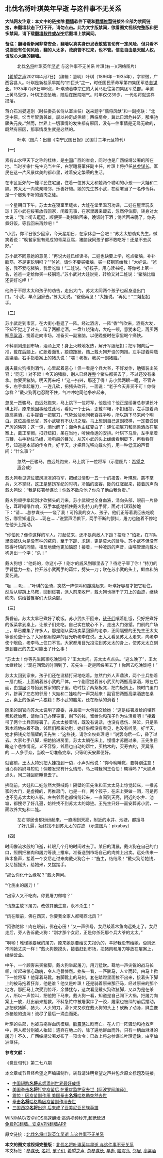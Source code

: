  <h2>北伐名将叶琪英年早逝 与这件事不无关系</h2> <p class="notice"><b>大陆网友注意：本文中的链接除 <a href="https://github.com/bannedbook/fanqiang" >翻墙</a>软件下载和<a href="https://github.com/killgcd/justmysocks/blob/master/README.md">翻墙推荐</a>链接外全部为禁网链接，未翻墙状态下打不开，请勿点击。此为文字版禁闻，欲看图文视频完整版和更多禁闻，请下载<a href="https://github.com/bannedbook/fanqiang">翻墙软件或APP</a>后翻墙上禁闻网。</p><p>备注：翻墙看新闻非常安全，翻墙以真实身份发表敏感言论有一定风险，但只看不说则没有任何风险，翻的人太多，政府管不过来，也不管。信息自由是天赋人权，请放心大胆的翻墙。</b></p>  <div class="entry"> <figure> <p><figcaption>北伐<a href="https://www.bannedbook.org/bnews/tag/%E5%90%8D%E5%B0%86/" class="st_tag internal_tag" rel="tag" title="标签 名将 下的日志">名将</a>叶琪英年<a href="https://www.bannedbook.org/bnews/tag/%E6%97%A9%E9%80%9D/" class="st_tag internal_tag" rel="tag" title="标签 早逝 下的日志">早逝</a> 与这件事不无关系 叶琪(右一)(网络图片）</figcaption></figure> <p>【<span class='wp_keywordlink_affiliate'><a href="https://www.soundofhope.org" title="希望之声" target="_blank">希望之声</a></span>2021年4月7日】（编辑：慧明）叶琪（1896年－1935年），字翠微，广西容县人。叶琪是新桂系早期的“四巨头”之一，时任国民革命军第四集团军总<a href="https://www.bannedbook.org/bnews/tag/%E5%8F%82%E8%B0%8B%E9%95%BF/" class="st_tag internal_tag" rel="tag" title="标签 参谋长 下的日志">参谋长</a>。1935年7月8日早6点，叶琪骑着李宗仁的大黄马赶往第四集团军总部。半道上黄马受惊，叶琪正面坠地，随后在医院咽气。时年仅仅39岁，一代名将就这样损落。</p> <p>蒋介石派晏道刚（时任委员长侍从室主任）送来题字“儒将风猷”和一副挽联：“北定中原，忆当年智勇兼雄，屡以神奇成伟绩；西临蜀会，冀此日艰危共济，那堪驰骤失元良。”然而，世界上一切事情的发生都有原因，没有一件事情是无缘无故的，既然有原因，那事情发生就是必然的。</p> <figure><figcaption>叶琪（图片：出自《南宁民国日报》民国廿二年元旦特刊）</figcaption></figure> <p><strong>（一）</strong></p> <p>素有山水甲天下之称的桂林，是<span class='wp_keywordlink_affiliate'><a href="https://www.bannedbook.org/" title="中国" target="_blank">中国</a></span>广西的省会，同时也是广西绥靖公署的所在地。当时李宗仁先生充当主任，白崇禧将军任副主任，叶琪上将担任<a href="https://www.bannedbook.org/bnews/tag/%e6%80%bb%e5%8f%82%e8%b0%8b%e9%95%bf/" class="st_tag internal_tag" rel="tag" title="标签 总参谋长 下的日志">总参谋长</a>。军民在这一片风景优美的都市里，过着安定繁荣的生活。</p> <p>在市区近郊的一幢平民住宅里，住着一位苏太太和她两个聪明的小孩——大娃和二娃。苏太太一向敦亲睦邻，乐善好施。她的先生苏小武，在绥署当了一名传令兵，是一个屡劝不听的酒肉之徒。</p> <p>一个星期日下午，苏太太在寝室里缝衣，大娃在堂里温习功课，二娃在屋里玩皮球！苏小武在绥署放假回家，闲着无事，在家里踱来踱去，忽然停住脚，转身对太太说：“我上街去逛逛，顺便买一副猪脑回来，晚饭时下酒；倘若回来晚了，你先煮好饭，等我回来再炒吧！”</p> <p>“小武，你平日很少回家，今天星期日，在家休息一会吧！”苏太太想劝劝先生，微笑着说：“晚餐家里有现成的青菜豆腐，猪脑我同孩子都不敢吃呀！还是不去买好。”</p> <p>苏小武不同意她的意见：“再说大娃已经读书，二娃也快要上学，吃点猪脑，补补脑筋，不是更聪明吗？”“爸爸，请你不要买猪脑，买一枝钢笔给我！”大娃说。“爸爸，我不爱吃猪脑，我爱吃糖！”二娃说。“好孩子，用心读书吧，等你考上第一名，爸爸一定给你买一枝钢笔。”苏小武对大娃说完，转脸又对二娃说：“猪脑比糖还要好吃哩！”</p> <p>他终于不顾太太和孩子的劝告，走出大门，苏太太同两个孩子也起身送出门口。“小武，早点回家去。”苏太太说。“爸爸再见！”大娃说。“再见！”二娃招招手。</p> <p><strong>（二）</strong></p>  <p>苏小武走到市区，在大街小巷逛了一阵。经过酒店，一阵“香”气吹来，酒瘾大发，不知不觉走了过去，叫了两瓶老酒，一盘红烧猪肉，大吃一顿，意犹未足，再买两瓶<a href="https://www.bannedbook.org/bnews/tag/%E9%AB%98%E7%B2%B1%E9%85%92/" class="st_tag internal_tag" rel="tag" title="标签 高粱酒 下的日志">高粱酒</a>，提着走向市场，准备买一副猪脑，以便晚餐时在家里喝个痛快。</p> <p>不料刚刚走到市场，酒涌上来！身上火辣地发热，解开军服纽扣；把军帽向后一推，戴在后脑上，红胀着面孔，踉踉跄跄，踏上戴火狗开设的肉摊。左手提着两瓶高粱酒，右手指着案上的猪头说：“喂！老板，我买一副猪脑。”</p> <p>屠夫戴火狗嗅到酒气，心里起着恶心！但一看是个兵大爷，不好发作，勉强装出笑容：“同志！对不起！今天的猪脑，别人已经连整个猪头都买去了，不过还没有来拿。你要买猪脑，明天再来吧！”这一扫兴，那还了得！苏小武两眼一瞪，不管许多，右手拿起屠刀，一连几砍，把猪头砍开。一面说：“老子今天非买不可！你待怎样？”戴火狗再也忍耐不住，气冲冲地同他争吵起来。</p> <p>忽见一匹骏马，由远处跑来，马上跳下一位将军，他是谁？他正是绥署总参谋长叶琪上将，原来他因事经过此地，看见一个士兵，歪戴军帽，不扣纽扣，左手提着两瓶高粱酒，右手提着一把屠刀，气势汹汹地同老百姓争吵，所以跳下马来问个明白。这位高级长官，苏小武哪有不认识之理。马上想到自己这副模样，一定要受到严厉的惩罚；这一惊，酒也醒了；面色也由红变白了；连忙把屠刀和高粱酒放在屠案上，戴正军帽，扣好纽扣，呆在当地，听候命运的安排。叶琪下马后，左手拿着马鞭，右手勒住马缰，冷电般的目光，从苏小武的头上缓缓看到脚下，再看看符号，知道是本部的传令兵。好半天，才把目光移向戴火狗，用一种低沉的声音问：“什么事？”</p> <figure><figcaption>忽然一匹骏马，由远处跑来，马上跳下一位将军（示意图片：<a href="https://www.bannedbook.org/bnews/tag/%e5%b8%8c%e6%9c%9b%e4%b9%8b%e5%a3%b0/" class="st_tag internal_tag" rel="tag" title="标签 希望之声 下的日志">希望之声</a>合成）</figcaption></figure> <p>戴火狗看见这位威风凛凛的将军，把经过情形一五一十的报告。叶琪想，慈不掌兵，义不掌财。这正是整饬军纪的时机，冷酷的面容，陡的红涨起来，接着厉声向戴火狗说：“我是绥署参谋长！你敢不敢杀他？你杀了他由我负责。”</p> <p>戴火狗顺手拿起刚才砍猪头的刀来，苏小武顿觉全身血液，涌向头部，眼前一片昏花，耳畔嗡嗡作响，双手本能地抓住戴火狗持刀的手臂，面对叶琪双膝跪下：“请……总参谋长——饶了我！可怜我的女人、孩子，他们正等着我回去吃晚饭，哪里知道我……现在……”说罢声泪俱下，两手不断的颤抖，屠刀也随着不停地在他头上摆动。</p> <p>“你怕死？像你这样的军人，打起仗来，还不是向敌人下跪？投降？”怕死，在军队里面被认为是没有种的脓包，至于下跪、求饶，更是莫大的耻辱。苏小武不但没有取得叶琪的同情，相反地使他更加恼怒！接着，一种凌厉的声音，由喉管里向戴火狗迸出一个字：“杀！”</p> <p>戴火狗想：“他妈的，你这小子！刚才的威风到哪里去了？待老子宰了你！”持刀的手臂猛力一抬，拉开苏小武两手的羁绊，劈头一刀；砍在苏小武的头上，鲜血和脑浆死溅。</p> <p>“呃……呃……”叶琪的坐骑，突然一阵惊叫和蹦跳起来，叶琪好容易才把它勒住，然后从容跳上马鞍，回到绥署，派人前来收尸，戴火狗也擦干了刀上的血迹，继续砍肉，供给饕餮客们大快朵颐。</p> <p><strong>（三）</strong></p>  <p>黄昏前，苏太太早已煮好了晚饭。苏小武久不回来，<a href="https://www.bannedbook.org/bnews/tag/%E5%AD%A9%E5%AD%90%E4%BB%AC/" class="st_tag internal_tag" rel="tag" title="标签 孩子们 下的日志">孩子们</a>嚷着肚饿，只好把煮好的饭菜拿到桌上，让孩子们先吃。自己实在放心不下，走出大门张望。门前的广场上，早已麇集了许多人，那是刚从菜场卖菜回家的老李，正同隔壁的王先生王太太等谈论些什么？大家都用惊异的目光听老李在说。王太太看见苏太太走来，向老李使个眼色，老李马上住口不言。大家都用目光投注到苏太太的身上，使苏太太立刻想到自己的先生可能出了什么事！</p> <p>“苏太太！你等先生回家吃晚饭吗？”王太太问。苏太太点点头。“这么晚了”，王太太继续说：“现在回营的时间到了，苏先生一定是回绥署去了！你回去吃晚饭吧！”</p> <p>苏太太回到家来，孩子们还在没精打采地吃着。忽然门外人声鼎沸，两个士兵抬着一扇门板，上面躺着苏小武的尸体。一个副官提着苏小武买的两瓶高粱酒，跟在后面，由<a href="https://www.bannedbook.org/bnews/tag/%e9%82%bb%e5%b1%85/" class="st_tag internal_tag" rel="tag" title="标签 邻居 下的日志">邻居</a>引导抬到苏家的院子里，临时找了两条板凳，把门板搁上。顿时门里门外，挤满了左右的邻居！大娃和二娃哇的一声哭起来！副官把两瓶高粱酒放在桌上，桌上的饭菜一片狼籍！苏小武的脑浆，还在断续的淌着！</p> <p>随来的副官向苏太太说明了原委，并且把一大包钱交给她：“这是绥署发给的埋葬费和抚恤费，请你自己办理丧事，剩下的钱，留给你和孩子作为生活费吧！”接着带了两个士兵回绥署了。苏太太接着钱，既没有说话，也没有悲伤、哭泣，只是呆若木鸡地站着不动，邻居们都来劝慰，她好象都没有看见，也没有听见。好半天，她才把钱交给隔壁的王先生：“这些钱，请你全权处理吧！”说罢向后一仰，昏了过去。大家七手八脚，把她抬进房里。苏太太躺在床上，慢慢才苏醒过来。王先生目睹这个悲惨情况，义不容辞，邻居也自动的帮忙，买棺木的，买寿衣的，买冥纸的…..人多手众，当晚一切准备完毕，只等明天安葬便好。</p> <p>就寝前，王太太特别把大娃拉到一边，小声对他说：“你今晚睡觉，要特别注意！当心你妈妈寻短见！倘若发现有什么情形，马上喊我同王伯伯！晓得吗？”大娃点点头，同二娃回房睡觉去了。</p> <p>拂晓前，大娃和二娃忽然大哭喊妈！隔壁的王先生和王太太马上惊觉起床，一推苏家的大门，是虚掩的，再推房门，也是一样。两个孩子，在床上哭做一团，可是再也不见苏太太的人影。左右邻居也都纷纷起来，一直闹到天亮，附近的水井、池塘，都搜寻了好几遍，始终找不到苏太太的踪迹。王先生只好一面安葬苏小武，一面收养大娃和二娃。</p> <figure><figcaption>​左右邻居也都纷纷起来，一直闹到天亮，附近的水井、池塘，都搜寻了好几遍，始终找不到苏太太的踪迹 ​（示意图片：pixabay） ​​ ​ ​</figcaption></figure> <p><strong>（四）</strong></p> <p>时间像流水般的飞逝，转眼几个月的时间过去了。某日的清晨，戴火狗在自己的门口，照例把猪肉和屠刀等装上推车，准备送到市场自己的肉摊上出卖。远处传来一阵木鱼声，接着一个女尼走过来向戴火狗合十：“施主，结结缘！”戴火狗给她钱，女尼摇摇头，给她米，又摆摆手。</p> <p>“那么你化什么缘呢？”戴火狗问。</p> <p>“化施主的屠刀！”</p>  <p>“出家人又不吃肉，你要屠刀做啥？”</p> <p>“请施主放下屠刀，改做其他生意，永不杀生！”</p> <p>“肉在眼前，佛在西天，你要我全家人都喝西北风？”</p> <p>“阿弥陀佛！肉在眼前，佛在心田！”又一声佛号，女尼敲着木鱼向远处走了。女尼走后，旁人告诉戴火狗：“刚才那个女尼，正是你杀死那个兵大爷的太太。”</p> <p>“啊哟！难怪她要我的屠刀，原来她是要给丈夫报仇的，幸好我没有给她，否则还不同她丈夫一样！”戴火狗摸摸头，接着赶到市场，把猪肉和屠刀等放在屠案上，继续营业。</p> <p>中午，一个顾客来买猪脚。戴火狗举起屠刀，用刀猛砍。蓦地一声尖锐的战马长嘶，听起来惊心动魄，令人毛骨悚然。抬头一看，一匹骏马，人立而起，由马上掀下一位将军！他穿着马靴，右脚靴上的马刺，套在踏蹬里面拉不出来，接着头下脚上的被马拖着狂奔，他是谁？他又是叶琪！还是骑着原来那匹马，经过原来的那个地方。那匹马上次受到惊吓，余悸犹存，这次看见戴火狗砍猪脚，又以为是在杀人，所以一声惊叫，把他掀下马来。戴火狗一看，知道是自己闯下大祸，把屠刀向案上一放，赶出前来抢救，不料急忙中被屠案绊了一跤，屠案也被绊的前后摆动，那把砍猪脚、猪头、人头的刀，滑下来又砍在戴火狗的头上！砍断了动脉，鲜血像杀猪般的流淌！流尽了最后一滴血而死。</p> <p>叶琪的头部，也被马拖得血肉模糊，<a href="https://www.bannedbook.org/bnews/tag/%E8%84%91%E9%9C%87%E8%8D%A1/" class="st_tag internal_tag" rel="tag" title="标签 脑震荡 下的日志">脑震荡</a>过剧而亡。在人们一阵骚动和抢救声中，两人都分别被人抬起；遗弃在地上的，除了遍地鲜血而外，只有一柄血淋淋的屠刀！不久，广西绥靖公署发布了一项命令：已故上将总参谋长叶琪遗缺，由李仙洲继任。</p> <p><strong>参考文献：</strong></p> <p>《觉世旬刊》第二七八期</p> <p>本文章或节目经希望之声编辑制作，转载请注明希望之声并包含原文标题及链接。</p>  <ul class='op-related-articles' title='相关阅读'> <li><a href='https://www.bannedbook.org/bnews/baitai/20210321/1509653.html' target='_blank'>中国短跑<b>名将</b>苏炳添创世界最好成绩</a></li> <li><a href='https://www.bannedbook.org/bnews/cnnews/20210315/1505221.html' target='_blank'>美国拳击<b>名将</b>打完疫苗后 在重症监护室去世【阿波罗网编译】</a></li> <li><a href='https://www.bannedbook.org/bnews/comments/20210315/1505070.html' target='_blank'>震惊！因疫苗副作用 美国拳击<b>名将</b>哈格勒突然去世</a></li> <li><a href='https://www.bannedbook.org/bnews/headline/20210314/1504825.html' target='_blank'>拳击<b>名将</b>哈格勒因疫苗副作用去世</a></li> <li><a href='https://www.bannedbook.org/bnews/lifebaike/20210314/1504624.html' target='_blank'>三国西凉<b>名将</b>出逃 后来成了亚美尼亚民族英雄</a></li> </ul> <p class="texttj"> <a href="https://github.com/bannedbook/fanqiang/wiki/V2ray%E6%9C%BA%E5%9C%BA" target="_blank">WIN/MAC/安卓/iOS高速翻墙:高清视频秒开,超低延迟</a><br/> <a href="https://github.com/bannedbook/fanqiang/wiki/%E7%A6%81%E9%97%BB%E7%BD%91%E5%AE%89%E5%8D%93%E7%BF%BB%E5%A2%99%E6%96%B0%E9%97%BBAPP" target="_blank">免费PC翻墙、安卓VPN翻墙APP</a></p><p>原文链接：<a class="src_link"  href="https://www.soundofhope.org/post/488708" target="_blank">北伐名将叶琪英年早逝 与这件事不无关系</a></p><a name='sharetosocial'></a>       <div><b>本文的图文或视频完整版</b>：<a href='https://www.bannedbook.org/bnews/comments/20210407/1521462.html'>北伐名将叶琪英年早逝 与这件事不无关系</a></div>  </div><!--END ENTRY--> <div class="postfooter"> <div>本文标签：<a href="https://www.bannedbook.org/bnews/tag/%E5%8F%82%E8%B0%8B%E9%95%BF/" rel="tag">参谋长</a>, <a href="https://www.bannedbook.org/bnews/tag/%E5%90%8D%E5%B0%86/" rel="tag">名将</a>, <a href="https://www.bannedbook.org/bnews/tag/%E5%AD%A9%E5%AD%90%E4%BB%AC/" rel="tag">孩子们</a>, <a href="https://www.bannedbook.org/bnews/tag/%e5%b8%8c%e6%9c%9b%e4%b9%8b%e5%a3%b0/" rel="tag">希望之声</a>, <a href="https://www.bannedbook.org/bnews/tag/%e6%80%bb%e5%8f%82%e8%b0%8b%e9%95%bf/" rel="tag">总参谋长</a>, <a href="https://www.bannedbook.org/bnews/tag/%E6%97%A9%E9%80%9D/" rel="tag">早逝</a>, <a href="https://www.bannedbook.org/bnews/tag/%E8%84%91%E9%9C%87%E8%8D%A1/" rel="tag">脑震荡</a>, <a href="https://www.bannedbook.org/bnews/tag/%e9%82%bb%e5%b1%85/" rel="tag">邻居</a>, <a href="https://www.bannedbook.org/bnews/tag/%E9%AB%98%E7%B2%B1%E9%85%92/" rel="tag">高粱酒</a></div>  </div><!--END POSTFOOTER--> 